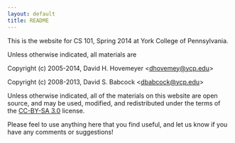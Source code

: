 ```yaml
---
layout: default
title: README
---
```


This is the website for CS 101, Spring 2014 at York College of
Pennsylvania.

Unless otherwise indicated, all materials are

Copyright (c) 2005-2014, David H. Hovemeyer \<<dhovemey@ycp.edu>\>

Copyright (c) 2008-2013, David S. Babcock \<<dbabcock@ycp.edu>\>

Unless otherwise indicated, all of the materials on this website
are open source, and may be used, modified, and redistributed
under the terms of the <a href="http://creativecommons.org/licenses/by-sa/3.0/us/">CC-BY-SA 3.0</a>
license.

Please feel to use anything here that you find useful,
and let us know if you have any comments or suggestions!
